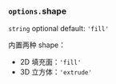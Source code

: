 ### `options.`shape

`string` optional default: `'fill'`

内置两种 shape：

*   2D 填充面：`'fill'`
*   3D 立方体：`'extrude'`
